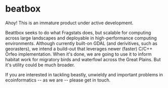 # beatbox
Ahoy! This is an immature product under active development.  

Beattbox seeks to do what Fragstats does, but scalable for computing across large landscapes and deployable in high-performance computing environments. Although currently built-on GDAL (and derivitives, such as georasters), we intend a build-out that leverages newer (faster) C/C++ Orfeo implementation. When it's done, we are going to use it to inform habitat work for migratory birds and waterfowl across the Great Plains. But it's utility could be much broader.

If you are interested in tackling beastly, unwieldy and important problems in ecoinformatics -- as we are -- please get in touch.
